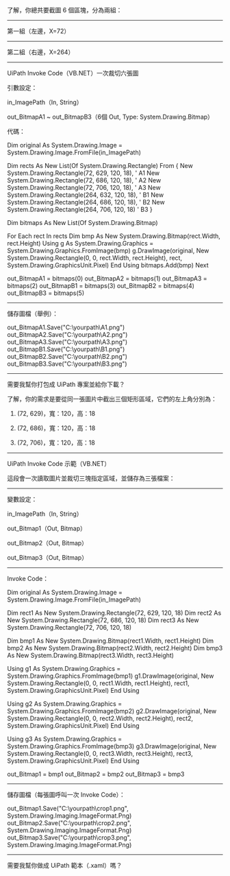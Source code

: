 了解，你總共要截圖 6 個區塊，分為兩組：


---

第一組（左邊，X=72）


---

第二組（右邊，X=264）


---

UiPath Invoke Code（VB.NET）一次裁切六張圖

引數設定：

in_ImagePath（In, String）

out_BitmapA1 ~ out_BitmapB3（6個 Out, Type: System.Drawing.Bitmap）


代碼：

Dim original As System.Drawing.Image = System.Drawing.Image.FromFile(in_ImagePath)

Dim rects As New List(Of System.Drawing.Rectangle) From {
    New System.Drawing.Rectangle(72, 629, 120, 18),   ' A1
    New System.Drawing.Rectangle(72, 686, 120, 18),   ' A2
    New System.Drawing.Rectangle(72, 706, 120, 18),   ' A3
    New System.Drawing.Rectangle(264, 632, 120, 18),  ' B1
    New System.Drawing.Rectangle(264, 686, 120, 18),  ' B2
    New System.Drawing.Rectangle(264, 706, 120, 18)   ' B3
}

Dim bitmaps As New List(Of System.Drawing.Bitmap)

For Each rect In rects
    Dim bmp As New System.Drawing.Bitmap(rect.Width, rect.Height)
    Using g As System.Drawing.Graphics = System.Drawing.Graphics.FromImage(bmp)
        g.DrawImage(original, New System.Drawing.Rectangle(0, 0, rect.Width, rect.Height), rect, System.Drawing.GraphicsUnit.Pixel)
    End Using
    bitmaps.Add(bmp)
Next

out_BitmapA1 = bitmaps(0)
out_BitmapA2 = bitmaps(1)
out_BitmapA3 = bitmaps(2)
out_BitmapB1 = bitmaps(3)
out_BitmapB2 = bitmaps(4)
out_BitmapB3 = bitmaps(5)


---

儲存圖檔（舉例）：

out_BitmapA1.Save("C:\yourpath\A1.png")
out_BitmapA2.Save("C:\yourpath\A2.png")
out_BitmapA3.Save("C:\yourpath\A3.png")
out_BitmapB1.Save("C:\yourpath\B1.png")
out_BitmapB2.Save("C:\yourpath\B2.png")
out_BitmapB3.Save("C:\yourpath\B3.png")


---

需要我幫你打包成 UiPath 專案並給你下載？



了解，你的需求是要從同一張圖片中截出三個矩形區域，它們的左上角分別為：

1. (72, 629)，寬：120，高：18


2. (72, 686)，寬：120，高：18


3. (72, 706)，寬：120，高：18




---

UiPath Invoke Code 示範（VB.NET）

這段會一次讀取圖片並裁切三塊指定區域，並儲存為三張檔案：


---

變數設定：

in_ImagePath（In, String）

out_Bitmap1（Out, Bitmap）

out_Bitmap2（Out, Bitmap）

out_Bitmap3（Out, Bitmap）



---

Invoke Code：

Dim original As System.Drawing.Image = System.Drawing.Image.FromFile(in_ImagePath)

Dim rect1 As New System.Drawing.Rectangle(72, 629, 120, 18)
Dim rect2 As New System.Drawing.Rectangle(72, 686, 120, 18)
Dim rect3 As New System.Drawing.Rectangle(72, 706, 120, 18)

Dim bmp1 As New System.Drawing.Bitmap(rect1.Width, rect1.Height)
Dim bmp2 As New System.Drawing.Bitmap(rect2.Width, rect2.Height)
Dim bmp3 As New System.Drawing.Bitmap(rect3.Width, rect3.Height)

Using g1 As System.Drawing.Graphics = System.Drawing.Graphics.FromImage(bmp1)
    g1.DrawImage(original, New System.Drawing.Rectangle(0, 0, rect1.Width, rect1.Height), rect1, System.Drawing.GraphicsUnit.Pixel)
End Using

Using g2 As System.Drawing.Graphics = System.Drawing.Graphics.FromImage(bmp2)
    g2.DrawImage(original, New System.Drawing.Rectangle(0, 0, rect2.Width, rect2.Height), rect2, System.Drawing.GraphicsUnit.Pixel)
End Using

Using g3 As System.Drawing.Graphics = System.Drawing.Graphics.FromImage(bmp3)
    g3.DrawImage(original, New System.Drawing.Rectangle(0, 0, rect3.Width, rect3.Height), rect3, System.Drawing.GraphicsUnit.Pixel)
End Using

out_Bitmap1 = bmp1
out_Bitmap2 = bmp2
out_Bitmap3 = bmp3


---

儲存圖檔（每張圖呼叫一次 Invoke Code）：

out_Bitmap1.Save("C:\yourpath\crop1.png", System.Drawing.Imaging.ImageFormat.Png)
out_Bitmap2.Save("C:\yourpath\crop2.png", System.Drawing.Imaging.ImageFormat.Png)
out_Bitmap3.Save("C:\yourpath\crop3.png", System.Drawing.Imaging.ImageFormat.Png)


---

需要我幫你做成 UiPath 範本（.xaml）嗎？

